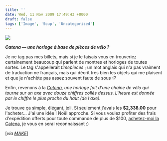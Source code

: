 ```yaml
---
title: ''
date: Wed, 11 Nov 2009 17:49:43 +0000
draft: false
tags: ['Image', 'Soup', 'Uncategorized']
---
```


![](https://madd0.files.wordpress.com/2009/11/tumblr_ksyhiv1vtk1qzn0y8o1_1280.jpg)

**_Catena — une horloge à base de pièces de vélo ?_**

Je ne tag pas mes billets, mais si je le faisais vous en trouveriez certainement beaucoup qui parlent de montres et horloges de toutes sortes. Le tag s'appellerait _timepieces_ ; un mot anglais qui n'a pas vraiment de traduction ne français, mais qui décrit très bien les objets qui me plaisent et que je n'achète pas assez souvent faute de sous :P

Enfin, revenons à la _[Catena](http://www.unicahome.com/catalog/item.asp?id=47558), une horloge fait d'une chaîne de vélo _qui tourne sur un axe _avec douze chiffres collés dessus. L'heure est donnée par le chiffre le plus proche du haut (de l'axe).___

Je trouve ça simple, élégant, joli. Si seulement j'avais les **$2,338.00** pour l'acheter… J'ai une idée ! Noël approche. Si vous voulez profiter des frais d'expédition offerts pour toute commande de plus de $100, [achetez-moi la Catena](http://www.unicahome.com/catalog/item.asp?id=47558), je vous en serai reconnaissant :)

\[_via [MAKE](http://blog.makezine.com/archive/2009/11/catena_clock_tells_time_with_a_chai.html)_\]
